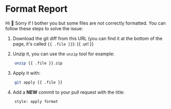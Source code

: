 # Format Report

Hi 🖖 Sorry if I bother you but some files are not correctly formatted.
You can follow these steps to solve the issue:

1. Download the git diff from this URL (you can find it at the bottom of the page, it's called `{{ .file }}`):
    {{ .url }}

2. Unzip it, you can use the `unzip` tool for example:

```bash
    unzip {{ .file }}.zip
```

3. Apply it with:

```bash
    git apply {{ .file }}
```

4. Add a **NEW** commit to your pull request with the title:

```bash
    style: apply format
```
